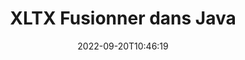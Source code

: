 ---
############################# Static ############################
layout: "auto-gen-merge"
date: 2022-09-20T10:46:19
draft: false
otherformats: pps ppsx ppt pptx rtf tex vdx vsdm vsdx vssm vssx vstm vstx vsx vtx xlam

############################# Head ############################
head_title: "Fusionner XLTX fichiers via l'API de fusion de documents Java et J2SE"
head_description: "Fusionnez plusieurs fichiers XLTX en Java à l'aide de l'API de fusion de documents avec toutes les données, le style et la mise en forme en tant que documents source."

############################# Header ############################
title: "XLTX Fusionner dans Java"
description: "Fusionnez XLTX avec quelques lignes de code Java."
bg_image: "https://cms.admin.containerize.com/templates/aspose/App_Themes/V3/images/bg/header1.png"
bg_overlay: false
button:
    enable: true
    icon: "fas fa-arrow-down"
    label: "Télécharger la version d'essai gratuite"
    link: "https://downloads.groupdocs.com/merger/java"

############################# SubMenu ############################
submenu:
    enable: true

    left:
        img_alt: "GroupDocs.Merger for Java"
        image: "https://cms.admin.containerize.com/templates/groupdocs/images/product-logos/90x90-noborder/groupdocs-merger-java.png"
        product: "GroupDocs.Merger"
        platform: "Java"

    middle:
        button:

            # button loop
            - link: "https://apireference.groupdocs.com/merger/java"
              text: "Référence API"

            # button loop
            - link: "https://github.com/groupdocs-merger"
              text: "Exemples de codes"

            # button loop
            - link: "https://products.groupdocs.app/merger/family"
              text: "Démos en direct"

            # button loop
            - link: "https://purchase.groupdocs.com/pricing/merger/java"
              text: "Tarification"

    right:
        link_download: "https://downloads.groupdocs.com/merger"
        link_learn: "https://docs.groupdocs.com/merger/java"
        link_buy: "https://purchase.groupdocs.com"

############################# About ############################
about:
    enable: true
    title: "À propos de l'API GroupDocs.Merger for Java"
    content: |
        [GroupDocs.Merger for Java](/fr/merger/java/) fournit une solution pratique pour fusionner plusieurs PDF, Microsoft Office (Word, Excel, PowerPoint, OneNote), OpenDocument, HTML, images et de nombreux autres documents dans un seul fichier au sein des applications Java. GroupDocs.Merger vous fera économiser beaucoup d'efforts, car vous êtes autorisé à fusionner des documents XLTX - il n'est pas nécessaire d'installer de logiciels tiers, d'applications de bureau ou de plug-ins. Désormais, inutile de perdre votre temps et de fusionner les fichiers manuellement ! La mission de GroupDocs est de fournir la meilleure qualité et de simplifier les workflows de traitement de documents.
        
        L'API GroupDocs.Merger est un bon choix pour les solutions d'entreprise qui ont besoin de fonctionnalités de fusion de fichiers. Ces API sont bien prises en charge sur tous les principaux systèmes d'exploitation et plates-formes, y compris J2SE 7.0 (1.7), J2SE 8.0 (1.8), Java 10.

############################# Steps ############################
steps:
    enable: true
    title_left: "Fusionner plusieurs fichiers XLTX dans Java"
    content_left: |
        [GroupDocs.Merger for Java](/fr/merger/java/) permet aux développeurs Java de fusionner facilement plusieurs fichiers XLTX en mettant en œuvre quelques étapes simples.
        
        * Créez une instance de **Merger** et transmettez le chemin du document source en tant que paramètre du constructeur.
        * Appelez **Join** de la classe **Merger** et transmettez le deuxième chemin du document source.
        * Appelez **Save** de la classe **Merger** pour enregistrer le document fusionné.

    title_right: "Configuration requise"
    content_right: |
        Les API GroupDocs.Merger for Java sont prises en charge sur toutes les principales plates-formes et systèmes d'exploitation. Avant d'exécuter le code ci-dessous, assurez-vous que les prérequis suivants sont installés sur votre système.

        * Systèmes d'exploitation : Microsoft Windows, Linux, MacOS
        * Environnements de développement : NetBeans, IntelliJ IDEA, Eclipse
        * Cadres: J2SE 7.0 (1.7), J2SE 8.0 (1.8), Java 10
        * Téléchargez la dernière version de GroupDocs.Merger for Java depuis [Maven](https://repository.groupdocs.com/webapp/#/artifacts/browse/tree/General/repo/com/groupdocs/groupdocs-merger)
         
    code: |
     {{% merger/additional-styles %}}
     {{< merger/code-merger title="Comment fusionner des fichiers XLTX à l'aide de l'exemple de code Java">}}

        ```java    
        // Fusionner les fichiers XLTX à l'aide de GroupDocs.Merger pour l'API Java
        // Instancier la fusion avec le document d'entrée XLTX
        Merger merger = new Merger("input_1.xltx");

        // Appelez la méthode de jointure de l'instance de classe Merger et passez le deuxième chemin du document source
        merger.join("input_2.xltx");
    
        // Appelez la méthode d'enregistrement de l'instance de classe Merger pour enregistrer le document fusionné
        merger.save("merged-file.xltx"); 
        ```
     {{< /merger/code-merger >}}

############################# Demos ############################
demos:
    enable: true
    title: "Démos en direct - Application en ligne pour fusionner des documents"
    content: |
       Fusionnez plusieurs fichiers XLTX dès maintenant en visitant le site Web [GroupDocs.Merger Live Demos](https://products.groupdocs.app/merger/xltx).
       La démo en direct présente les avantages suivants.
        
############################# About Formats ############################
about_formats:
    enable: true

############################# More Formats ############################
more_formats:
    enable: true
    title: "Fusion d'autres formats de documents"
    content: |
        Java API de fusion de documents pour les formats de fichiers et les images. Fusionnez certains des formats de documents populaires comme indiqué ci-dessous.

############################# Back to top ###############################
back_to_top:
    enable: true
---